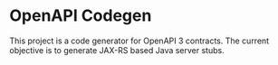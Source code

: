 OpenAPI Codegen
===============

This project is a code generator for OpenAPI 3 contracts. The current objective is
to generate JAX-RS based Java server stubs. 
